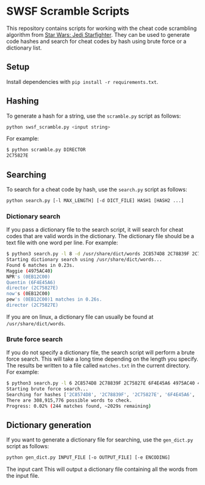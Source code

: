 # SWSF Scramble Scripts

This repository contains scripts for working with the cheat code scrambling algorithm from [Star Wars: Jedi Starfighter](https://en.wikipedia.org/wiki/Star_Wars:_Jedi_Starfighter). They can be used to generate code hashes and search for cheat codes by hash using brute force or a dictionary list.

## Setup

Install dependencies with `pip install -r requirements.txt`.

## Hashing

To generate a hash for a string, use the `scramble.py` script as follows:

```bash
python swsf_scramble.py <input string>
```

For example:
```bash
$ python scramble.py DIRECTOR
2C75827E
```

## Searching

To search for a cheat code by hash, use the `search.py` script as follows:

```bash
python search.py [-l MAX_LENGTH] [-d DICT_FILE] HASH1 [HASH2 ...]
```

### Dictionary search

If you pass a dictionary file to the search script, it will search for cheat codes that are valid words in the dictionary. The dictionary file should be a text file with one word per line. For example:
```bash
$ python3 search.py -l 8 -d /usr/share/dict/words 2C8574D8 2C78839F 2C75827E 6F4E45A6 4975AC40 49758D30 0EB12C00
Starting dictionary search using /usr/share/dict/words...
Found 6 matches in 0.23s.
Maggie (4975AC40)
NPR's (0EB12C00)
Quentin (6F4E45A6)
director (2C75827E)
now's (0EB12C00)
pew's (0EB12C00)1 matches in 0.26s.
director (2C75827E)
```

If you are on linux, a dictionary file can usually be found at `/usr/share/dict/words`.

### Brute force search

If you do not specify a dictionary file, the search script will perform a brute force search. This will take a long time depending on the length you specify. The results be written to a file called `matches.txt` in the current directory. For example:
```bash
$ python3 search.py -l 6 2C8574D8 2C78839F 2C75827E 6F4E45A6 4975AC40 49758D30 0EB12C00
Starting brute force search...
Searching for hashes ['2C8574D8', '2C78839F', '2C75827E', '6F4E45A6', '4975AC40', '49758D30', '0EB12C00'] of length 6 or less...
There are 308,915,776 possible words to check.
Progress: 0.02% (244 matches found, ~2029s remaining)
```

## Dictionary generation

If you want to generate a dictionary file for searching, use the `gen_dict.py` script as follows:

```bash
python gen_dict.py INPUT_FILE [-o OUTPUT_FILE] [-e ENCODING]
```

The input cant This will output a dictionary file containing all the words from the input file.
